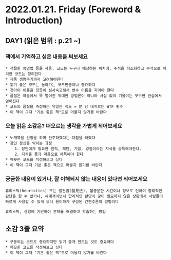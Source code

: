 # 2022.01.21. Friday **(Foreword & Introduction)**

## DAY1 (읽은 범위 : p.21 ~)

### 책에서 기억하고 싶은 내용을 써보세요

```
* 적절한 명명법 등을 사용, 코드는 누구나 예상하는 위치에, 주석을 최소화하고 주석으로 처리한 코드는 정리한다
* 제품 생명주기까지 고려해야한다
* 읽기 좋은 코드는 돌아가는 코드만큼이나 중요하다
* 첫아이 이름을 짓듯이 심사숙고해서 변수 이름을 지어야 한다
* 품질은 하늘에서 뚝 떨어진 위대한 방법론이 아니라 사심 없이 기울이는 무수한 관심에서 얻어진다
* 코드의 품질을 측정하는 유일한 척도 = 분 당 내지르는 WTF 횟수
* 이 책이 그저 "기분 좋은 책"으로 머물지 않기를 바란다
```

### 오늘 읽은 소감은? 떠오르는 생각을 가볍게 적어보세요

```
* 노개북을 신청을 하며 완주하겠다는 다짐을 하였다
* 장인 정신을 익히는 과정
    1. 장인에게 필요한 원칙, 패턴, 기법, 경험이라는 지식을 습득해야한다.
    2. 지식을 몸과 마음으로 체득해야 한다
* 깨끗한 코드를 작성해보고 싶다
* 이 책이 그저 기분 좋은 책으로 머물지 않기를 바란다
```

### 궁금한 내용이 있거나, 잘 이해되지 않는 내용이 있다면 적어보세요

```
휴리스틱(heuristics) 또는 발견법(發見法), 불충분한 시간이나 정보로 인하여 합리적인 판단을 할 수 없거나, 체계적이면서 합리적인 판단이 굳이 필요하지 않은 상황에서 사람들이 빠르게 사용할 수 있게 보다 용이하게 구성된 간편추론의 방법이다

휴리스틱, 경험에 기반하여 문제를 해결하고 학습하는 방법
```

## 소감 3줄 요약

```
* 구동되는 코드도 중요하지만 읽기 좋게 만드는 것도 중요하다
* 깨끗한 코드를 작성해보고 싶다
* 이 책이 그저 "기분 좋은 책"으로 머물지 않기를 바란다
```
